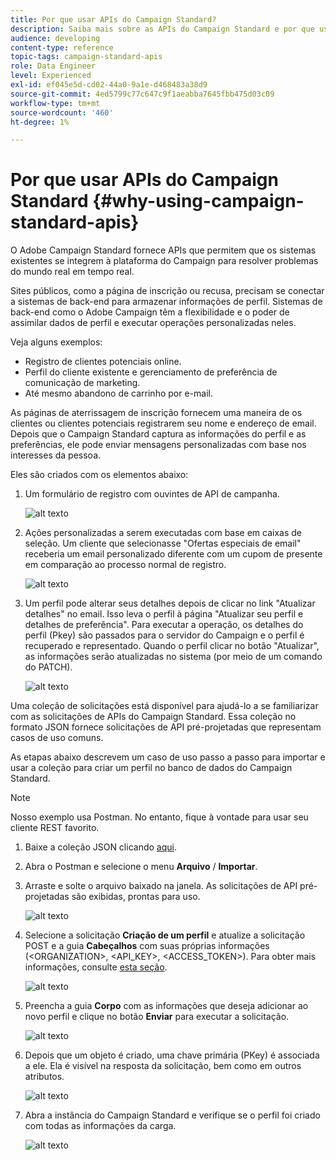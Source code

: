 ```yaml
---
title: Por que usar APIs do Campaign Standard?
description: Saiba mais sobre as APIs do Campaign Standard e por que usá-las.
audience: developing
content-type: reference
topic-tags: campaign-standard-apis
role: Data Engineer
level: Experienced
exl-id: ef045e5d-cd02-44a0-9a1e-d468483a38d9
source-git-commit: 4ed5799c77c647c9f1aeabba7645fbb475d03c09
workflow-type: tm+mt
source-wordcount: '460'
ht-degree: 1%

---
```


# Por que usar APIs do Campaign Standard {#why-using-campaign-standard-apis}

O Adobe Campaign Standard fornece APIs que permitem que os sistemas existentes se integrem à plataforma do Campaign para resolver problemas do mundo real em tempo real.

Sites públicos, como a página de inscrição ou recusa, precisam se conectar a sistemas de back-end para armazenar informações de perfil. Sistemas de back-end como o Adobe Campaign têm a flexibilidade e o poder de assimilar dados de perfil e executar operações personalizadas neles.

Veja alguns exemplos:

* Registro de clientes potenciais online.
* Perfil do cliente existente e gerenciamento de preferência de comunicação de marketing.
  <!--* Event based transactional communication triggering – order confirmation, booking Itinerary, password reset, etc.-->
* Até mesmo abandono de carrinho por e-mail.

As páginas de aterrissagem de inscrição fornecem uma maneira de os clientes ou clientes potenciais registrarem seu nome e endereço de email. Depois que o Campaign Standard captura as informações do perfil e as preferências, ele pode enviar mensagens personalizadas com base nos interesses da pessoa.

Eles são criados com os elementos abaixo:

1. Um formulário de registro com ouvintes de API de campanha.

   ![alt texto](assets/apis_uc1.png)

1. Ações personalizadas a serem executadas com base em caixas de seleção. Um cliente que selecionasse &quot;Ofertas especiais de email&quot; receberia um email personalizado diferente com um cupom de presente em comparação ao processo normal de registro.

   ![alt texto](assets/apis_uc2.png)

1. Um perfil pode alterar seus detalhes depois de clicar no link &quot;Atualizar detalhes&quot; no email. Isso leva o perfil à página &quot;Atualizar seu perfil e detalhes de preferência&quot;. Para executar a operação, os detalhes do perfil (Pkey) são passados para o servidor do Campaign e o perfil é recuperado e representado. Quando o perfil clicar no botão &quot;Atualizar&quot;, as informações serão atualizadas no sistema (por meio de um comando do PATCH).

   ![alt texto](assets/apis_uc3.png)

Uma coleção de solicitações está disponível para ajudá-lo a se familiarizar com as solicitações de APIs do Campaign Standard. Essa coleção no formato JSON fornece solicitações de API pré-projetadas que representam casos de uso comuns.

As etapas abaixo descrevem um caso de uso passo a passo para importar e usar a coleção para criar um perfil no banco de dados do Campaign Standard.

>[!NOTE]
>
>Nosso exemplo usa Postman. No entanto, fique à vontade para usar seu cliente REST favorito.

1. Baixe a coleção JSON clicando [aqui](https://helpx.adobe.com/content/dam/help/en/campaign/kb/working-with-acs-api/_jcr_content/main-pars/download_section/download-1/KB_postman_collection.json.zip).

1. Abra o Postman e selecione o menu **Arquivo** / **Importar**.

1. Arraste e solte o arquivo baixado na janela. As solicitações de API pré-projetadas são exibidas, prontas para uso.

   ![alt texto](assets/postman_collection.png)

1. Selecione a solicitação **Criação de um perfil** e atualize a solicitação POST e a guia **Cabeçalhos** com suas próprias informações (&lt;ORGANIZATION>, &lt;API_KEY>, &lt;ACCESS_TOKEN>). Para obter mais informações, consulte [esta seção](setting-up-api-access.md).

   ![alt texto](assets/postman_uc1.png)

1. Preencha a guia **Corpo** com as informações que deseja adicionar ao novo perfil e clique no botão **Enviar** para executar a solicitação.

   ![alt texto](assets/postman_uc2.png)

1. Depois que um objeto é criado, uma chave primária (PKey) é associada a ele. Ela é visível na resposta da solicitação, bem como em outros atributos.

   ![alt texto](assets/postman_uc3.png)

1. Abra a instância do Campaign Standard e verifique se o perfil foi criado com todas as informações da carga.

   ![alt texto](assets/postman_uc4.png)
